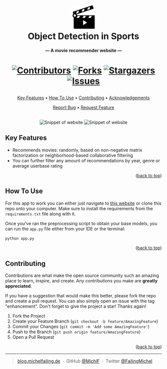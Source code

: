 <a name="readme-top"></a>

<h1 align="center">
  <br>
  <img src="https://github.com/MichlF/projects/raw/main/data_science/unsupervised_movie_recommender/static/images/movie_clap.png" 
  title="Image taken from Flaticon: Those Icons" alt="From Flaticon Those Icons" width="75"></a>
  <br>
  Object Detection in Sports
  <br>
</h1>

<h4 align="center">— A movie recommender website —</h4>

<h1 align="center">

  [![Contributors][contributors-shield]][contributors-url]
  [![Forks][forks-shield]][forks-url]
  [![Stargazers][stars-shield]][stars-url]
  [![Issues][issues-shield]][issues-url]

</h1>

<p align="center">
  <a href="#key-features">Key Features</a> •
  <a href="#how-to-use">How To Use</a> •
  <a href="#contributing">Contributing</a> •
  <a href="#acknowledgements">Acknowledgements</a>
</p>

<p align="center">
    <a href="https://github.com/MichlF/sports_object_detection/issues">Report Bug</a> •
    <a href="https://github.com/MichlF/sports_object_detection/issues">Request Feature</a>
</p>

<p align="center">
    <br>
    <img src="[drawing.jpg](https://raw.githubusercontent.com/MichlF/data_science/unsupervised_movie_recommender/static/images/website1.png)" alt="Snippet of website" width="500"/>
    <img src="[drawing.jpg](https://raw.githubusercontent.com/MichlF/data_science/unsupervised_movie_recommender/static/images/website2.png)" alt="Snippet of website" width="500"/>
    <br>
</p>

## Key Features

* Recommends movies: randomly, based on non-negative matrix factorization or neighborhood-based collaborative filtering
* You can further filter any amount of recommendations by year, genre or average userbase rating

<p align="right">(<a href="#readme-top">back to top</a>)</p>

## How To Use

For this app to work you can either just navigate to [this website]() or clone this repo onto your computer. Make sure to install the requirements from the `requirements.txt` file along with it.

Once you've ran the preprocessing script to obtain your base models, you can run the `app.py` file either from your IDE or the terminal:

```bash
python app.py
```

<p align="right">(<a href="#readme-top">back to top</a>)</p>

## Contributing  

Contributions are what make the open source community such an amazing place to learn, inspire, and create. Any contributions you make are **greatly appreciated**.

If you have a suggestion that would make this better, please fork the repo and create a pull request. You can also simply open an issue with the tag "enhancement".
Don't forget to give the project a star! Thanks again!

1. Fork the Project
2. Create your Feature Branch (`git checkout -b feature/AmazingFeature`)
3. Commit your Changes (`git commit -m 'Add some AmazingFeature'`)
4. Push to the Branch (`git push origin feature/AmazingFeature`)
5. Open a Pull Request

<p align="right">(<a href="#readme-top">back to top</a>)</p>

---

> [blog.michelfailing.de](https://blog.michelfailing.de) &nbsp;&middot;&nbsp;
> GitHub [@MichlF](https://github.com/MichlF) &nbsp;&middot;&nbsp;
> Twitter [@FailingMichel](https://twitter.com/FailingMichel)


<!-- MARKDOWN LINKS & IMAGES -->
<!-- https://www.markdownguide.org/basic-syntax/#reference-style-links -->
[contributors-shield]: https://img.shields.io/github/contributors/MichlF/data_science/unsupervised_movie_recommender.svg?style=flat
[contributors-url]: https://github.com/MichlF/data_science/unsupervised_movie_recommender/graphs/contributors
[forks-shield]: https://img.shields.io/github/forks/MichlF/data_science/unsupervised_movie_recommender.svg?style=flat
[forks-url]: https://github.com/MichlF/data_science/unsupervised_movie_recommender/network/members
[stars-shield]: https://img.shields.io/github/stars/MichlF/data_science/unsupervised_movie_recommender.svg?style=flat
[stars-url]: https://github.com/MichlF/data_science/unsupervised_movie_recommender/stargazers
[issues-shield]: https://img.shields.io/github/issues/MichlF/data_science/unsupervised_movie_recommender.svg?style=flat
[issues-url]: https://github.com/MichlF/data_science/unsupervised_movie_recommender/issues